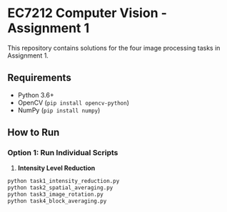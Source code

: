 # EC7212 Computer Vision - Assignment 1

This repository contains solutions for the four image processing tasks in Assignment 1.

## Requirements

- Python 3.6+
- OpenCV (`pip install opencv-python`)
- NumPy (`pip install numpy`)

## How to Run

### Option 1: Run Individual Scripts

1. **Intensity Level Reduction**
```bash
python task1_intensity_reduction.py
python task2_spatial_averaging.py
python task3_image_rotation.py
python task4_block_averaging.py